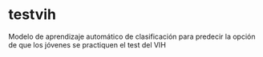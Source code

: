 # testvih
Modelo de aprendizaje automático de clasificación para predecir la opción de que los jóvenes se practiquen el test del VIH
